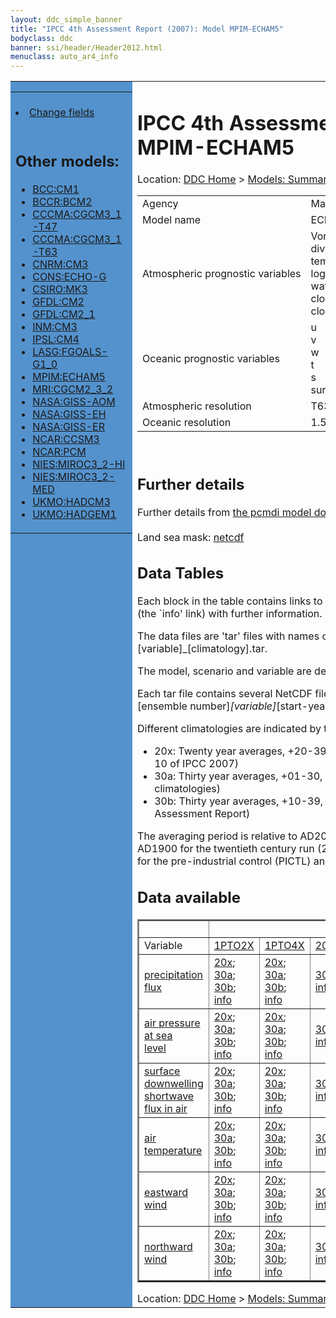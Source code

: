 ```yaml
---
layout: ddc_simple_banner
title: "IPCC 4th Assessment Report (2007): Model MPIM-ECHAM5"
bodyclass: ddc
banner: ssi/header/Header2012.html
menuclass: auto_ar4_info
---
```



<table width="100%" border="0" cellspacing="0" cellpadding="0" style="border-collapse: collapse;">
<tr style="margin:0;padding:0;border:0;">
<td style="margin:0;padding:0;border:0;height:1pt;width:150pt;background:#5492CD;" valign="top" >

<div id="lh-col2" class="auto_ar4_info">
<table class="menumain" bgcolor="#5492CD" cellspacing="0" width="100%" border="0">
<tr><td>

<br/>
<li><a href="model-MPIM-ECHAM5-change.html">Change fields</a></li><br/>

<h2> Other models:</h2>
<ul>
<li><a href="model-BCC-CM1.html">BCC:CM1</a></li>
<li><a href="model-BCCR-BCM2.html">BCCR:BCM2</a></li>
<li><a href="model-CCCMA-CGCM3_1-T47.html">CCCMA:CGCM3_1-T47</a></li>
<li><a href="model-CCCMA-CGCM3_1-T63.html">CCCMA:CGCM3_1-T63</a></li>
<li><a href="model-CNRM-CM3.html">CNRM:CM3</a></li>
<li><a href="model-CONS-ECHO-G.html">CONS:ECHO-G</a></li>
<li><a href="model-CSIRO-MK3.html">CSIRO:MK3</a></li>
<li><a href="model-GFDL-CM2.html">GFDL:CM2</a></li>
<li><a href="model-GFDL-CM2_1.html">GFDL:CM2_1</a></li>
<li><a href="model-INM-CM3.html">INM:CM3</a></li>
<li><a href="model-IPSL-CM4.html">IPSL:CM4</a></li>
<li><a href="model-LASG-FGOALS-G1_0.html">LASG:FGOALS-G1_0</a></li>
<li><a href="model-MPIM-ECHAM5.html">MPIM:ECHAM5</a></li>
<li><a href="model-MRI-CGCM2_3_2.html">MRI:CGCM2_3_2</a></li>
<li><a href="model-NASA-GISS-AOM.html">NASA:GISS-AOM</a></li>
<li><a href="model-NASA-GISS-EH.html">NASA:GISS-EH</a></li>
<li><a href="model-NASA-GISS-ER.html">NASA:GISS-ER</a></li>
<li><a href="model-NCAR-CCSM3.html">NCAR:CCSM3</a></li>
<li><a href="model-NCAR-PCM.html">NCAR:PCM</a></li>
<li><a href="model-NIES-MIROC3_2-HI.html">NIES:MIROC3_2-HI</a></li>
<li><a href="model-NIES-MIROC3_2-MED.html">NIES:MIROC3_2-MED</a></li>
<li><a href="model-UKMO-HADCM3.html">UKMO:HADCM3</a></li>
<li><a href="model-UKMO-HADGEM1.html">UKMO:HADGEM1</a></li>
</ul>

</td></tr> 
<!--#include virtual="/ssi12/logos/badc.html" -->
</table>
</div>
</td>
<td><h1>IPCC 4th Assessment Report (2007): Model MPIM-ECHAM5</h1>

<!-- Breadcrumb1 -->
<div id="breadcrumb1" align="left">
Location: <a href="/index.html">DDC Home</a> > <a href="/sim/gcm_clim/">Models: Summary Data</a>
> <a href="/sim/gcm_clim/SRES_AR4/index.html">AR4 (2007): SRES scenarios</a>
</div>
<!-- End of Breadcrumb1 --><table class="meta-data-table">
<tr>
     <td class="meta-table-col1">Agency</td><td> Max Planck Institute for Meteorology, Germany</td>
</tr>
<tr>
     <td class="meta-table-col1">Model name</td><td> ECHAM5/MPI-OM</td>
</tr>
<tr>
     <td class="meta-table-col1">Atmospheric prognostic variables</td><td> Vorticity<br/>
 divergence<br/>
 temperature<br/>
 log surface pressure<br/>
 water vapor<br/>
 cloud liquid water<br/>
 cloud ice</td>
</tr>
<tr>
     <td class="meta-table-col1">Oceanic prognostic variables</td><td> u<br/>
 v<br/>
 w<br/>
 t<br/>
 s<br/>
 surface elevation</td>
</tr>
<tr>
     <td class="meta-table-col1">Atmospheric resolution</td><td>  T63 L31</td>
</tr>
<tr>
     <td class="meta-table-col1">Oceanic resolution</td><td> 1.5 deg, L40</td>
</tr>
</table>
<br/>
<h2>Further details</h2>
    Further details from <a href="http://www-pcmdi.llnl.gov/ipcc/model_documentation/ipcc_model_documentation.php">
          the pcmdi model documentation page</a>
<br/>
<br/>Land sea mask: <a href="/cgi-bin/downl/ar4_nc/sftlf/MPEH5_sftlf.nc">netcdf</a><br/>
<h2> Data Tables</h2>

Each block in the table contains links to one or more data files and
to one information page (the `info' link) with further information.
<p/>

The data files are 'tar' files with names of the form
[model]_[scenario]_[variable]_[climatology].tar.
<p/>

The model, scenario and variable are determined by the position in
the table.
<p/>

Each tar file contains several NetCDF files with names of the form:
[model]_[scenario]_[ensemble number]_[variable]_[start-year]-[end-year].nc.
<p/>

Different climatologies are indicated by the links within each table entry.
<ul>
<li>20x: Twenty year averages, +20-39, +46-65, +80-99, +180-199 (as used in Chapt. 10 of IPCC 2007)</li>
<li>30a: Thirty year averages, +01-30, +31-60, +61-90 (as used in the observational climatologies)</li>
<li>30b: Thirty year averages, +10-39, +40-69, +70-99 (for compatibility with the 3rd Assessment Report)</li>
</ul>
The averaging period is relative to AD2000 for SRES scenarios A1B, A2 and B1,
relative to AD1900 for the twentieth century run (20C3M) and relative to the
start of the experiment for the pre-industrial control (PICTL) and the
1PCTO2X and 1PCTO4X runs.
<p/>

<h2>Data available</h2>

<table class="data-table"  border="2">
<tr><td></td>
<td colspan="8" align="center">Scenario</td>
</tr>
<tr><td>Variable</td>
      <td><a href="scenario-1PTO2X.html">1PTO2X</a></td>
      <td><a href="scenario-1PTO4X.html">1PTO4X</a></td>
      <td><a href="scenario-20C3M.html">20C3M</a></td>
      <td><a href="scenario-COMMIT.html">COMMIT</a></td>
      <td><a href="scenario-PICTL.html">PICTL</a></td>
      <td><a href="scenario-SRA1B.html">SRA1B</a></td>
      <td><a href="scenario-SRA2.html">SRA2</a></td>
      <td><a href="scenario-SRB1.html">SRB1</a></td>
</tr>
<tr><td class="data-table-col1"><a href="var-precipitation_flux.html">precipitation flux</a></td>
      <td class="data-table-item">
      <a href="/cgi-bin/downl/ar4_nc/pr/MPEH5_1PTO2X_pr_oc20x.tar">20x</a>;
      <a href="/cgi-bin/downl/ar4_nc/pr/MPEH5_1PTO2X_pr_oc30a.tar">30a</a>;
      <a href="/cgi-bin/downl/ar4_nc/pr/MPEH5_1PTO2X_pr_oc30b.tar">30b</a>;
      <a href="/ar4/info/MPIM-ECHAM5_1PTO2X_pr.html">info</a></td>
      <td class="data-table-item">
      <a href="/cgi-bin/downl/ar4_nc/pr/MPEH5_1PTO4X_pr_oc20x.tar">20x</a>;
      <a href="/cgi-bin/downl/ar4_nc/pr/MPEH5_1PTO4X_pr_oc30a.tar">30a</a>;
      <a href="/cgi-bin/downl/ar4_nc/pr/MPEH5_1PTO4X_pr_oc30b.tar">30b</a>;
      <a href="/ar4/info/MPIM-ECHAM5_1PTO4X_pr.html">info</a></td>
      <td class="data-table-item">
      <a href="/cgi-bin/downl/ar4_nc/pr/MPEH5_20C3M_pr_c30a.tar">30a</a>;
      <a href="/ar4/info/MPIM-ECHAM5_20C3M_pr.html">info</a></td>
      <td class="data-table-item">
      <a href="/cgi-bin/downl/ar4_nc/pr/MPEH5_COMMIT_pr_c20x.tar">20x</a>;
      <a href="/cgi-bin/downl/ar4_nc/pr/MPEH5_COMMIT_pr_c30b.tar">30b</a>;
      <a href="/ar4/info/MPIM-ECHAM5_COMMIT_pr.html">info</a></td>
      <td class="data-table-item">
      <a href="/cgi-bin/downl/ar4_nc/pr/MPEH5_PICTL_pr_oc20x.tar">20x</a>;
      <a href="/cgi-bin/downl/ar4_nc/pr/MPEH5_PICTL_pr_oc30a.tar">30a</a>;
      <a href="/cgi-bin/downl/ar4_nc/pr/MPEH5_PICTL_pr_oc30b.tar">30b</a>;
      <a href="/ar4/info/MPIM-ECHAM5_PICTL_pr.html">info</a></td>
      <td class="data-table-item">
      <a href="/cgi-bin/downl/ar4_nc/pr/MPEH5_SRA1B_pr_c20x.tar">20x</a>;
      <a href="/cgi-bin/downl/ar4_nc/pr/MPEH5_SRA1B_pr_c30b.tar">30b</a>;
      <a href="/ar4/info/MPIM-ECHAM5_SRA1B_pr.html">info</a></td>
      <td class="data-table-item">
      <a href="/cgi-bin/downl/ar4_nc/pr/MPEH5_SRA2_pr_c20x.tar">20x</a>;
      <a href="/cgi-bin/downl/ar4_nc/pr/MPEH5_SRA2_pr_c30b.tar">30b</a>;
      <a href="/ar4/info/MPIM-ECHAM5_SRA2_pr.html">info</a></td>
      <td class="data-table-item">
      <a href="/cgi-bin/downl/ar4_nc/pr/MPEH5_SRB1_pr_c20x.tar">20x</a>;
      <a href="/cgi-bin/downl/ar4_nc/pr/MPEH5_SRB1_pr_c30b.tar">30b</a>;
      <a href="/ar4/info/MPIM-ECHAM5_SRB1_pr.html">info</a></td>
</tr>
<tr><td class="data-table-col1"><a href="var-air_pressure_at_sea_level.html">air pressure at sea<br/> level</a></td>
      <td class="data-table-item">
      <a href="/cgi-bin/downl/ar4_nc/psl/MPEH5_1PTO2X_psl_oc20x.tar">20x</a>;
      <a href="/cgi-bin/downl/ar4_nc/psl/MPEH5_1PTO2X_psl_oc30a.tar">30a</a>;
      <a href="/cgi-bin/downl/ar4_nc/psl/MPEH5_1PTO2X_psl_oc30b.tar">30b</a>;
      <a href="/ar4/info/MPIM-ECHAM5_1PTO2X_psl.html">info</a></td>
      <td class="data-table-item">
      <a href="/cgi-bin/downl/ar4_nc/psl/MPEH5_1PTO4X_psl_oc20x.tar">20x</a>;
      <a href="/cgi-bin/downl/ar4_nc/psl/MPEH5_1PTO4X_psl_oc30a.tar">30a</a>;
      <a href="/cgi-bin/downl/ar4_nc/psl/MPEH5_1PTO4X_psl_oc30b.tar">30b</a>;
      <a href="/ar4/info/MPIM-ECHAM5_1PTO4X_psl.html">info</a></td>
      <td class="data-table-item">
      <a href="/cgi-bin/downl/ar4_nc/psl/MPEH5_20C3M_psl_c30a.tar">30a</a>;
      <a href="/ar4/info/MPIM-ECHAM5_20C3M_psl.html">info</a></td>
      <td class="data-table-item">
      <a href="/cgi-bin/downl/ar4_nc/psl/MPEH5_COMMIT_psl_c20x.tar">20x</a>;
      <a href="/cgi-bin/downl/ar4_nc/psl/MPEH5_COMMIT_psl_c30b.tar">30b</a>;
      <a href="/ar4/info/MPIM-ECHAM5_COMMIT_psl.html">info</a></td>
      <td class="data-table-item">
      <a href="/cgi-bin/downl/ar4_nc/psl/MPEH5_PICTL_psl_oc20x.tar">20x</a>;
      <a href="/cgi-bin/downl/ar4_nc/psl/MPEH5_PICTL_psl_oc30a.tar">30a</a>;
      <a href="/cgi-bin/downl/ar4_nc/psl/MPEH5_PICTL_psl_oc30b.tar">30b</a>;
      <a href="/ar4/info/MPIM-ECHAM5_PICTL_psl.html">info</a></td>
      <td class="data-table-item">
      <a href="/cgi-bin/downl/ar4_nc/psl/MPEH5_SRA1B_psl_c20x.tar">20x</a>;
      <a href="/cgi-bin/downl/ar4_nc/psl/MPEH5_SRA1B_psl_c30b.tar">30b</a>;
      <a href="/ar4/info/MPIM-ECHAM5_SRA1B_psl.html">info</a></td>
      <td class="data-table-item">
      <a href="/cgi-bin/downl/ar4_nc/psl/MPEH5_SRA2_psl_c20x.tar">20x</a>;
      <a href="/cgi-bin/downl/ar4_nc/psl/MPEH5_SRA2_psl_c30b.tar">30b</a>;
      <a href="/ar4/info/MPIM-ECHAM5_SRA2_psl.html">info</a></td>
      <td class="data-table-item">
      <a href="/cgi-bin/downl/ar4_nc/psl/MPEH5_SRB1_psl_c20x.tar">20x</a>;
      <a href="/cgi-bin/downl/ar4_nc/psl/MPEH5_SRB1_psl_c30b.tar">30b</a>;
      <a href="/ar4/info/MPIM-ECHAM5_SRB1_psl.html">info</a></td>
</tr>
<tr><td class="data-table-col1"><a href="var-surface_downwelling_shortwave_flux_in_air.html">surface downwelling<br/> shortwave flux in air</a></td>
      <td class="data-table-item">
      <a href="/cgi-bin/downl/ar4_nc/rsds/MPEH5_1PTO2X_rsds_oc20x.tar">20x</a>;
      <a href="/cgi-bin/downl/ar4_nc/rsds/MPEH5_1PTO2X_rsds_oc30a.tar">30a</a>;
      <a href="/cgi-bin/downl/ar4_nc/rsds/MPEH5_1PTO2X_rsds_oc30b.tar">30b</a>;
      <a href="/ar4/info/MPIM-ECHAM5_1PTO2X_rsds.html">info</a></td>
      <td class="data-table-item">
      <a href="/cgi-bin/downl/ar4_nc/rsds/MPEH5_1PTO4X_rsds_oc20x.tar">20x</a>;
      <a href="/cgi-bin/downl/ar4_nc/rsds/MPEH5_1PTO4X_rsds_oc30a.tar">30a</a>;
      <a href="/cgi-bin/downl/ar4_nc/rsds/MPEH5_1PTO4X_rsds_oc30b.tar">30b</a>;
      <a href="/ar4/info/MPIM-ECHAM5_1PTO4X_rsds.html">info</a></td>
      <td class="data-table-item">
      <a href="/cgi-bin/downl/ar4_nc/rsds/MPEH5_20C3M_rsds_c30a.tar">30a</a>;
      <a href="/ar4/info/MPIM-ECHAM5_20C3M_rsds.html">info</a></td>
      <td class="data-table-item">
      <a href="/cgi-bin/downl/ar4_nc/rsds/MPEH5_COMMIT_rsds_c20x.tar">20x</a>;
      <a href="/cgi-bin/downl/ar4_nc/rsds/MPEH5_COMMIT_rsds_c30b.tar">30b</a>;
      <a href="/ar4/info/MPIM-ECHAM5_COMMIT_rsds.html">info</a></td>
      <td class="data-table-item">
      <a href="/cgi-bin/downl/ar4_nc/rsds/MPEH5_PICTL_rsds_oc20x.tar">20x</a>;
      <a href="/cgi-bin/downl/ar4_nc/rsds/MPEH5_PICTL_rsds_oc30a.tar">30a</a>;
      <a href="/cgi-bin/downl/ar4_nc/rsds/MPEH5_PICTL_rsds_oc30b.tar">30b</a>;
      <a href="/ar4/info/MPIM-ECHAM5_PICTL_rsds.html">info</a></td>
      <td class="data-table-item">
      <a href="/cgi-bin/downl/ar4_nc/rsds/MPEH5_SRA1B_rsds_c20x.tar">20x</a>;
      <a href="/cgi-bin/downl/ar4_nc/rsds/MPEH5_SRA1B_rsds_c30b.tar">30b</a>;
      <a href="/ar4/info/MPIM-ECHAM5_SRA1B_rsds.html">info</a></td>
      <td class="data-table-item">
      <a href="/cgi-bin/downl/ar4_nc/rsds/MPEH5_SRA2_rsds_c20x.tar">20x</a>;
      <a href="/cgi-bin/downl/ar4_nc/rsds/MPEH5_SRA2_rsds_c30b.tar">30b</a>;
      <a href="/ar4/info/MPIM-ECHAM5_SRA2_rsds.html">info</a></td>
      <td class="data-table-item">
      <a href="/cgi-bin/downl/ar4_nc/rsds/MPEH5_SRB1_rsds_c20x.tar">20x</a>;
      <a href="/cgi-bin/downl/ar4_nc/rsds/MPEH5_SRB1_rsds_c30b.tar">30b</a>;
      <a href="/ar4/info/MPIM-ECHAM5_SRB1_rsds.html">info</a></td>
</tr>
<tr><td class="data-table-col1"><a href="var-air_temperature.html">air temperature</a></td>
      <td class="data-table-item">
      <a href="/cgi-bin/downl/ar4_nc/tas/MPEH5_1PTO2X_tas_oc20x.tar">20x</a>;
      <a href="/cgi-bin/downl/ar4_nc/tas/MPEH5_1PTO2X_tas_oc30a.tar">30a</a>;
      <a href="/cgi-bin/downl/ar4_nc/tas/MPEH5_1PTO2X_tas_oc30b.tar">30b</a>;
      <a href="/ar4/info/MPIM-ECHAM5_1PTO2X_tas.html">info</a></td>
      <td class="data-table-item">
      <a href="/cgi-bin/downl/ar4_nc/tas/MPEH5_1PTO4X_tas_oc20x.tar">20x</a>;
      <a href="/cgi-bin/downl/ar4_nc/tas/MPEH5_1PTO4X_tas_oc30a.tar">30a</a>;
      <a href="/cgi-bin/downl/ar4_nc/tas/MPEH5_1PTO4X_tas_oc30b.tar">30b</a>;
      <a href="/ar4/info/MPIM-ECHAM5_1PTO4X_tas.html">info</a></td>
      <td class="data-table-item">
      <a href="/cgi-bin/downl/ar4_nc/tas/MPEH5_20C3M_tas_c30a.tar">30a</a>;
      <a href="/ar4/info/MPIM-ECHAM5_20C3M_tas.html">info</a></td>
      <td class="data-table-item">
      <a href="/cgi-bin/downl/ar4_nc/tas/MPEH5_COMMIT_tas_c20x.tar">20x</a>;
      <a href="/cgi-bin/downl/ar4_nc/tas/MPEH5_COMMIT_tas_c30b.tar">30b</a>;
      <a href="/ar4/info/MPIM-ECHAM5_COMMIT_tas.html">info</a></td>
      <td class="data-table-item">
      <a href="/cgi-bin/downl/ar4_nc/tas/MPEH5_PICTL_tas_oc20x.tar">20x</a>;
      <a href="/cgi-bin/downl/ar4_nc/tas/MPEH5_PICTL_tas_oc30a.tar">30a</a>;
      <a href="/cgi-bin/downl/ar4_nc/tas/MPEH5_PICTL_tas_oc30b.tar">30b</a>;
      <a href="/ar4/info/MPIM-ECHAM5_PICTL_tas.html">info</a></td>
      <td class="data-table-item">
      <a href="/cgi-bin/downl/ar4_nc/tas/MPEH5_SRA1B_tas_c20x.tar">20x</a>;
      <a href="/cgi-bin/downl/ar4_nc/tas/MPEH5_SRA1B_tas_c30b.tar">30b</a>;
      <a href="/ar4/info/MPIM-ECHAM5_SRA1B_tas.html">info</a></td>
      <td class="data-table-item">
      <a href="/cgi-bin/downl/ar4_nc/tas/MPEH5_SRA2_tas_c20x.tar">20x</a>;
      <a href="/cgi-bin/downl/ar4_nc/tas/MPEH5_SRA2_tas_c30b.tar">30b</a>;
      <a href="/ar4/info/MPIM-ECHAM5_SRA2_tas.html">info</a></td>
      <td class="data-table-item">
      <a href="/cgi-bin/downl/ar4_nc/tas/MPEH5_SRB1_tas_c20x.tar">20x</a>;
      <a href="/cgi-bin/downl/ar4_nc/tas/MPEH5_SRB1_tas_c30b.tar">30b</a>;
      <a href="/ar4/info/MPIM-ECHAM5_SRB1_tas.html">info</a></td>
</tr>
<tr><td class="data-table-col1"><a href="var-eastward_wind.html">eastward wind</a></td>
      <td class="data-table-item">
      <a href="/cgi-bin/downl/ar4_nc/uas/MPEH5_1PTO2X_uas_oc20x.tar">20x</a>;
      <a href="/cgi-bin/downl/ar4_nc/uas/MPEH5_1PTO2X_uas_oc30a.tar">30a</a>;
      <a href="/cgi-bin/downl/ar4_nc/uas/MPEH5_1PTO2X_uas_oc30b.tar">30b</a>;
      <a href="/ar4/info/MPIM-ECHAM5_1PTO2X_uas.html">info</a></td>
      <td class="data-table-item">
      <a href="/cgi-bin/downl/ar4_nc/uas/MPEH5_1PTO4X_uas_oc20x.tar">20x</a>;
      <a href="/cgi-bin/downl/ar4_nc/uas/MPEH5_1PTO4X_uas_oc30a.tar">30a</a>;
      <a href="/cgi-bin/downl/ar4_nc/uas/MPEH5_1PTO4X_uas_oc30b.tar">30b</a>;
      <a href="/ar4/info/MPIM-ECHAM5_1PTO4X_uas.html">info</a></td>
      <td class="data-table-item">
      <a href="/cgi-bin/downl/ar4_nc/uas/MPEH5_20C3M_uas_c30a.tar">30a</a>;
      <a href="/ar4/info/MPIM-ECHAM5_20C3M_uas.html">info</a></td>
      <td class="data-table-item">
      <a href="/cgi-bin/downl/ar4_nc/uas/MPEH5_COMMIT_uas_c20x.tar">20x</a>;
      <a href="/cgi-bin/downl/ar4_nc/uas/MPEH5_COMMIT_uas_c30b.tar">30b</a>;
      <a href="/ar4/info/MPIM-ECHAM5_COMMIT_uas.html">info</a></td>
      <td class="data-table-empty">--</td>
      <td class="data-table-item">
      <a href="/cgi-bin/downl/ar4_nc/uas/MPEH5_SRA1B_uas_c20x.tar">20x</a>;
      <a href="/cgi-bin/downl/ar4_nc/uas/MPEH5_SRA1B_uas_c30b.tar">30b</a>;
      <a href="/ar4/info/MPIM-ECHAM5_SRA1B_uas.html">info</a></td>
      <td class="data-table-item">
      <a href="/cgi-bin/downl/ar4_nc/uas/MPEH5_SRA2_uas_c20x.tar">20x</a>;
      <a href="/cgi-bin/downl/ar4_nc/uas/MPEH5_SRA2_uas_c30b.tar">30b</a>;
      <a href="/ar4/info/MPIM-ECHAM5_SRA2_uas.html">info</a></td>
      <td class="data-table-item">
      <a href="/cgi-bin/downl/ar4_nc/uas/MPEH5_SRB1_uas_c20x.tar">20x</a>;
      <a href="/cgi-bin/downl/ar4_nc/uas/MPEH5_SRB1_uas_c30b.tar">30b</a>;
      <a href="/ar4/info/MPIM-ECHAM5_SRB1_uas.html">info</a></td>
</tr>
<tr><td class="data-table-col1"><a href="var-northward_wind.html">northward wind</a></td>
      <td class="data-table-item">
      <a href="/cgi-bin/downl/ar4_nc/vas/MPEH5_1PTO2X_vas_oc20x.tar">20x</a>;
      <a href="/cgi-bin/downl/ar4_nc/vas/MPEH5_1PTO2X_vas_oc30a.tar">30a</a>;
      <a href="/cgi-bin/downl/ar4_nc/vas/MPEH5_1PTO2X_vas_oc30b.tar">30b</a>;
      <a href="/ar4/info/MPIM-ECHAM5_1PTO2X_vas.html">info</a></td>
      <td class="data-table-item">
      <a href="/cgi-bin/downl/ar4_nc/vas/MPEH5_1PTO4X_vas_oc20x.tar">20x</a>;
      <a href="/cgi-bin/downl/ar4_nc/vas/MPEH5_1PTO4X_vas_oc30a.tar">30a</a>;
      <a href="/cgi-bin/downl/ar4_nc/vas/MPEH5_1PTO4X_vas_oc30b.tar">30b</a>;
      <a href="/ar4/info/MPIM-ECHAM5_1PTO4X_vas.html">info</a></td>
      <td class="data-table-item">
      <a href="/cgi-bin/downl/ar4_nc/vas/MPEH5_20C3M_vas_c30a.tar">30a</a>;
      <a href="/ar4/info/MPIM-ECHAM5_20C3M_vas.html">info</a></td>
      <td class="data-table-item">
      <a href="/cgi-bin/downl/ar4_nc/vas/MPEH5_COMMIT_vas_c20x.tar">20x</a>;
      <a href="/cgi-bin/downl/ar4_nc/vas/MPEH5_COMMIT_vas_c30b.tar">30b</a>;
      <a href="/ar4/info/MPIM-ECHAM5_COMMIT_vas.html">info</a></td>
      <td class="data-table-empty">--</td>
      <td class="data-table-item">
      <a href="/cgi-bin/downl/ar4_nc/vas/MPEH5_SRA1B_vas_c20x.tar">20x</a>;
      <a href="/cgi-bin/downl/ar4_nc/vas/MPEH5_SRA1B_vas_c30b.tar">30b</a>;
      <a href="/ar4/info/MPIM-ECHAM5_SRA1B_vas.html">info</a></td>
      <td class="data-table-item">
      <a href="/cgi-bin/downl/ar4_nc/vas/MPEH5_SRA2_vas_c20x.tar">20x</a>;
      <a href="/cgi-bin/downl/ar4_nc/vas/MPEH5_SRA2_vas_c30b.tar">30b</a>;
      <a href="/ar4/info/MPIM-ECHAM5_SRA2_vas.html">info</a></td>
      <td class="data-table-item">
      <a href="/cgi-bin/downl/ar4_nc/vas/MPEH5_SRB1_vas_c20x.tar">20x</a>;
      <a href="/cgi-bin/downl/ar4_nc/vas/MPEH5_SRB1_vas_c30b.tar">30b</a>;
      <a href="/ar4/info/MPIM-ECHAM5_SRB1_vas.html">info</a></td>
</tr>
</table>
</div>
<!-- Breadcrumb2 -->
<div id="breadcrumb2" align="left">
Location: <a href="/index.html">DDC Home</a> > <a href="/sim/gcm_clim/">Models: Summary Data</a>
> <a href="/sim/gcm_clim/SRES_AR4/index.html">AR4 (2007): SRES scenarios</a>
</div>
<!-- End of Breadcrumb2 --></td></tr></table>
